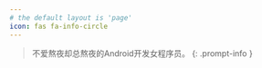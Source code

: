 ```yaml
---
# the default layout is 'page'
icon: fas fa-info-circle
---
```


> 不爱熬夜却总熬夜的Android开发女程序员。
{: .prompt-info }
